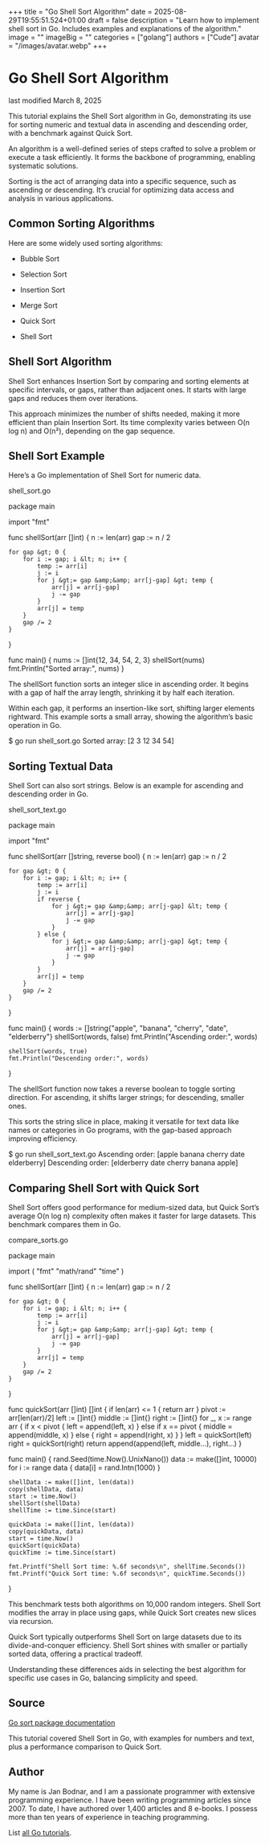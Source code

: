 +++
title = "Go Shell Sort Algorithm"
date = 2025-08-29T19:55:51.524+01:00
draft = false
description = "Learn how to implement shell sort in Go. Includes examples and explanations of the algorithm."
image = ""
imageBig = ""
categories = ["golang"]
authors = ["Cude"]
avatar = "/images/avatar.webp"
+++

# Go Shell Sort Algorithm

last modified March 8, 2025

This tutorial explains the Shell Sort algorithm in Go, demonstrating its use
for sorting numeric and textual data in ascending and descending order, with a
benchmark against Quick Sort.

An algorithm is a well-defined series of steps crafted to solve a
problem or execute a task efficiently. It forms the backbone of programming,
enabling systematic solutions.

Sorting is the act of arranging data into a specific sequence, such
as ascending or descending. It’s crucial for optimizing data access and
analysis in various applications.

## Common Sorting Algorithms

Here are some widely used sorting algorithms:

- Bubble Sort

- Selection Sort

- Insertion Sort

- Merge Sort

- Quick Sort

- Shell Sort

## Shell Sort Algorithm

Shell Sort enhances Insertion Sort by comparing and sorting elements at
specific intervals, or gaps, rather than adjacent ones. It starts with large
gaps and reduces them over iterations.

This approach minimizes the number of shifts needed, making it more efficient
than plain Insertion Sort. Its time complexity varies between O(n log n) and
O(n²), depending on the gap sequence.

## Shell Sort Example

Here’s a Go implementation of Shell Sort for numeric data.

shell_sort.go
  

package main

import "fmt"

func shellSort(arr []int) {
    n := len(arr)
    gap := n / 2

    for gap &gt; 0 {
        for i := gap; i &lt; n; i++ {
            temp := arr[i]
            j := i
            for j &gt;= gap &amp;&amp; arr[j-gap] &gt; temp {
                arr[j] = arr[j-gap]
                j -= gap
            }
            arr[j] = temp
        }
        gap /= 2
    }
}

func main() {
    nums := []int{12, 34, 54, 2, 3}
    shellSort(nums)
    fmt.Println("Sorted array:", nums)
}

The shellSort function sorts an integer slice in ascending order.
It begins with a gap of half the array length, shrinking it by half each
iteration.

Within each gap, it performs an insertion-like sort, shifting larger elements
rightward. This example sorts a small array, showing the algorithm’s basic
operation in Go.

$ go run shell_sort.go
Sorted array: [2 3 12 34 54]

## Sorting Textual Data

Shell Sort can also sort strings. Below is an example for ascending and
descending order in Go.

shell_sort_text.go
  

package main

import "fmt"

func shellSort(arr []string, reverse bool) {
    n := len(arr)
    gap := n / 2

    for gap &gt; 0 {
        for i := gap; i &lt; n; i++ {
            temp := arr[i]
            j := i
            if reverse {
                for j &gt;= gap &amp;&amp; arr[j-gap] &lt; temp {
                    arr[j] = arr[j-gap]
                    j -= gap
                }
            } else {
                for j &gt;= gap &amp;&amp; arr[j-gap] &gt; temp {
                    arr[j] = arr[j-gap]
                    j -= gap
                }
            }
            arr[j] = temp
        }
        gap /= 2
    }
}

func main() {
    words := []string{"apple", "banana", "cherry", "date", "elderberry"}
    shellSort(words, false)
    fmt.Println("Ascending order:", words)

    shellSort(words, true)
    fmt.Println("Descending order:", words)
}

The shellSort function now takes a reverse boolean to
toggle sorting direction. For ascending, it shifts larger strings; for
descending, smaller ones.

This sorts the string slice in place, making it versatile for text data like
names or categories in Go programs, with the gap-based approach improving
efficiency.

$ go run shell_sort_text.go
Ascending order: [apple banana cherry date elderberry]
Descending order: [elderberry date cherry banana apple]

## Comparing Shell Sort with Quick Sort

Shell Sort offers good performance for medium-sized data, but Quick Sort’s
average O(n log n) complexity often makes it faster for large datasets. This
benchmark compares them in Go.

compare_sorts.go
  

package main

import (
    "fmt"
    "math/rand"
    "time"
)

func shellSort(arr []int) {
    n := len(arr)
    gap := n / 2

    for gap &gt; 0 {
        for i := gap; i &lt; n; i++ {
            temp := arr[i]
            j := i
            for j &gt;= gap &amp;&amp; arr[j-gap] &gt; temp {
                arr[j] = arr[j-gap]
                j -= gap
            }
            arr[j] = temp
        }
        gap /= 2
    }
}

func quickSort(arr []int) []int {
    if len(arr) &lt;= 1 {
        return arr
    }
    pivot := arr[len(arr)/2]
    left := []int{}
    middle := []int{}
    right := []int{}
    for _, x := range arr {
        if x &lt; pivot {
            left = append(left, x)
        } else if x == pivot {
            middle = append(middle, x)
        } else {
            right = append(right, x)
        }
    }
    left = quickSort(left)
    right = quickSort(right)
    return append(append(left, middle...), right...)
}

func main() {
    rand.Seed(time.Now().UnixNano())
    data := make([]int, 10000)
    for i := range data {
        data[i] = rand.Intn(1000)
    }

    shellData := make([]int, len(data))
    copy(shellData, data)
    start := time.Now()
    shellSort(shellData)
    shellTime := time.Since(start)

    quickData := make([]int, len(data))
    copy(quickData, data)
    start = time.Now()
    quickSort(quickData)
    quickTime := time.Since(start)

    fmt.Printf("Shell Sort time: %.6f seconds\n", shellTime.Seconds())
    fmt.Printf("Quick Sort time: %.6f seconds\n", quickTime.Seconds())
}

This benchmark tests both algorithms on 10,000 random integers. Shell Sort
modifies the array in place using gaps, while Quick Sort creates new slices
via recursion.

Quick Sort typically outperforms Shell Sort on large datasets due to its
divide-and-conquer efficiency. Shell Sort shines with smaller or partially
sorted data, offering a practical tradeoff.

Understanding these differences aids in selecting the best algorithm for
specific use cases in Go, balancing simplicity and speed.

## Source

[Go sort package documentation](https://pkg.go.dev/sort)

This tutorial covered Shell Sort in Go, with examples for numbers and text,
plus a performance comparison to Quick Sort.

## Author

My name is Jan Bodnar, and I am a passionate programmer with extensive
programming experience. I have been writing programming articles since 2007.
To date, I have authored over 1,400 articles and 8 e-books. I possess more
than ten years of experience in teaching programming.

List [all Go tutorials](/golang/).